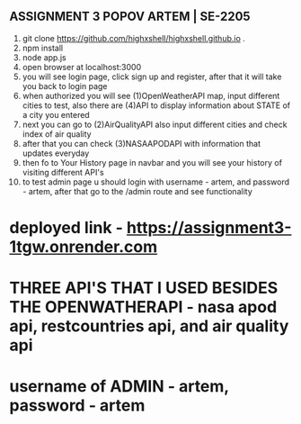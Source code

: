 ## ASSIGNMENT 3 POPOV ARTEM | SE-2205
1. git clone https://github.com/highxshell/highxshell.github.io .
2. npm install
3. node app.js
4. open browser at localhost:3000
5. you will see login page, click sign up and register, after that it will take you back to login page
6. when authorized you will see (1)OpenWeatherAPI map, input different cities to test, also there are (4)API to display information about STATE of a city you entered
7. next you can go to (2)AirQualityAPI also input different cities and check index of air quality
8. after that you can check (3)NASAAPODAPI with information that updates everyday
9. then fo to Your History page in navbar and you will see your history of visiting different API's
10. to test admin page u should login with username - artem, and password - artem, after that go to the /admin route and see functionality

# deployed link - https://assignment3-1tgw.onrender.com
# THREE API'S THAT I USED BESIDES THE OPENWATHERAPI - nasa apod api, restcountries api, and air quality api
# username of ADMIN - artem, password - artem
